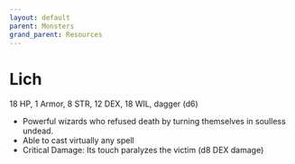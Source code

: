 ```yaml
---
layout: default
parent: Monsters
grand_parent: Resources
---
```


# Lich

18 HP, 1 Armor, 8 STR, 12 DEX, 18 WIL, dagger (d6)

- Powerful wizards who refused death by turning themselves in soulless undead.
- Able to cast virtually any spell
- Critical Damage: Its touch paralyzes the victim (d8 DEX damage)


